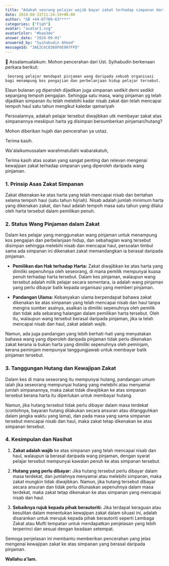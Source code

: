 ```yaml
---
title: "Adakah seorang pelajar wajib bayar zakat terhadap simpanan dari pinjaman yang melebihi nisab dan haul tahun?"
date: 2024-08-31T11:24:19+08:00
author: "GB +44-07789-63****"
categories: ["Fiqh"]
avatar: "avatar1.svg"
avatarColor: "#bae3de"
answer_date: "2024-09-01"
answered_by: "Syihabudin Ahmad"
messageId: "3AE2C6C0368F0E907FFD"
---
```


🛑 Assalamualaikum. Mohon pencerahan dari Ust. Syihabudin berkenaan perkara berikut:

     Seorang pelajar mendapat pinjaman wang daripada sebuah organisasi bagi menampung kos pengajian dan perbelanjaan hidup pelajar tersebut.

Elaun bulanan yg diperoleh dijadikan juga simpanan sedikit demi sedikit sepanjang tempoh pengajian. Sehingga satu masa, wang pinjaman yg telah dijadikan simpanan itu telah melebihi kadar nisab zakat dan telah mencapai tempoh haul satu tahun mengikut kaledar qamariyah

Persoalannya,  adakah pelajar tersebut diwajibkan utk membayar zakat atas simpanannya meskipun harta yg disimpan bersumberkan pinjaman/hutang?

Mohon diberikan hujah dan pencerahan ya ustaz.

Terima kasih.

<!--more-->

Wa'alaikumussalam warahmatullahi wabarakatuh,

Terima kasih atas soalan yang sangat penting dan relevan mengenai kewajipan zakat terhadap simpanan yang diperoleh daripada wang pinjaman.

### 1. **Prinsip Asas Zakat Simpanan**

Zakat dikenakan ke atas harta yang telah mencapai nisab dan bertahan selama tempoh haul (satu tahun hijriah). Nisab adalah jumlah minimum harta yang dikenakan zakat, dan haul adalah tempoh masa satu tahun yang dilalui oleh harta tersebut dalam pemilikan penuh.

### 2. **Status Wang Pinjaman dalam Zakat**

Dalam kes pelajar yang menggunakan wang pinjaman untuk menampung kos pengajian dan perbelanjaan hidup, dan sebahagian wang tersebut disimpan sehingga melebihi nisab dan mencapai haul, persoalan timbul sama ada simpanan ini dikenakan zakat memandangkan ia berasal daripada pinjaman.

- **Pemilikan dan Hak terhadap Harta:** Zakat diwajibkan ke atas harta yang dimiliki sepenuhnya oleh seseorang, di mana pemilik mempunyai kuasa penuh terhadap harta tersebut. Dalam kes pinjaman, walaupun wang tersebut adalah milik pelajar secara sementara, ia adalah wang pinjaman yang perlu dibayar balik kepada organisasi yang memberi pinjaman.

- **Pandangan Ulama:** Kebanyakan ulama berpendapat bahawa zakat dikenakan ke atas simpanan yang telah mencapai nisab dan haul tanpa mengira sumber asalnya, asalkan ia dimiliki sepenuhnya oleh pemilik dan tidak ada sebarang halangan dalam pemilikan harta tersebut. Oleh itu, walaupun wang tersebut berasal daripada pinjaman, jika ia telah mencapai nisab dan haul, zakat adalah wajib.

Namun, ada juga pandangan yang lebih berhati-hati yang menyatakan bahawa wang yang diperoleh daripada pinjaman tidak perlu dikenakan zakat kerana ia bukan harta yang dimiliki sepenuhnya oleh peminjam, kerana peminjam mempunyai tanggungjawab untuk membayar balik pinjaman tersebut.

### 3. **Tanggungan Hutang dan Kewajipan Zakat**

Dalam kes di mana seseorang itu mempunyai hutang, pandangan umum ialah jika seseorang mempunyai hutang yang melebihi atau menyamai jumlah simpanannya, maka zakat tidak diwajibkan ke atas simpanan tersebut kerana harta itu diperlukan untuk membayar hutang.

Namun, jika hutang tersebut tidak perlu dibayar dalam masa terdekat (contohnya, bayaran hutang dilakukan secara ansuran atau ditangguhkan dalam jangka waktu yang lama), dan pada masa yang sama simpanan tersebut mencapai nisab dan haul, maka zakat tetap dikenakan ke atas simpanan tersebut.

### 4. **Kesimpulan dan Nasihat**

1. **Zakat adalah wajib** ke atas simpanan yang telah mencapai nisab dan haul, walaupun ia berasal daripada wang pinjaman, dengan syarat pelajar tersebut mempunyai kawalan penuh ke atas simpanan tersebut.

2. **Hutang yang perlu dibayar:** Jika hutang tersebut perlu dibayar dalam masa terdekat, dan jumlahnya menyamai atau melebihi simpanan, maka zakat mungkin tidak diwajibkan. Namun, jika hutang tersebut dibayar secara ansuran dan tidak perlu dilunaskan sepenuhnya dalam masa terdekat, maka zakat tetap dikenakan ke atas simpanan yang mencapai nisab dan haul.

3. **Sebaiknya rujuk kepada pihak berautoriti:** Jika terdapat keraguan atau kesulitan dalam menentukan kewajipan zakat dalam situasi ini, adalah disarankan untuk merujuk kepada pihak berautoriti seperti Lembaga Zakat atau Mufti tempatan untuk mendapatkan penjelasan yang lebih terperinci dan sesuai dengan keadaan setempat.

Semoga penjelasan ini membantu memberikan pencerahan yang jelas mengenai kewajipan zakat ke atas simpanan yang berasal daripada pinjaman.

**Wallahu a'lam.**
